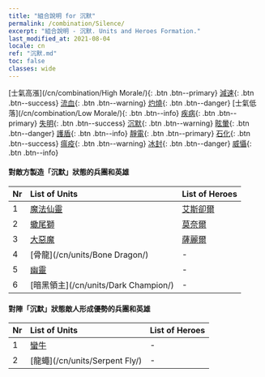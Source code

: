 ```yaml
---
title: "組合說明 for 沉默"
permalink: /combination/Silence/
excerpt: "組合說明 - 沉默. Units and Heroes Formation."
last_modified_at: 2021-08-04
locale: cn
ref: "沉默.md"
toc: false
classes: wide
---
```


  [士氣高漲](/cn/combination/High Morale/){: .btn .btn--primary} [減速](/cn/combination/Slow/){: .btn .btn--success} [流血](/cn/combination/Bleeding/){: .btn .btn--warning} [灼燒](/cn/combination/Burning/){: .btn .btn--danger} [士氣低落](/cn/combination/Low Morale/){: .btn .btn--info} [疾病](/cn/combination/Disease/){: .btn .btn--primary} [失明](/cn/combination/Blind/){: .btn .btn--success} [沉默](/cn/combination/Silence/){: .btn .btn--warning} [眩暈](/cn/combination/Stun/){: .btn .btn--danger} [護盾](/cn/combination/Shield/){: .btn .btn--info} [靜電](/cn/combination/Static/){: .btn .btn--primary} [石化](/cn/combination/Petrify/){: .btn .btn--success} [瘟疫](/cn/combination/Plague/){: .btn .btn--warning} [冰封](/cn/combination/Freeze/){: .btn .btn--danger} [威懾](/cn/combination/Deterrence/){: .btn .btn--info} 


#### 對敵方製造「沉默」狀態的兵團和英雄

  | Nr |  List of Units  | List of Heroes | 
  |:---|:----------------|:---------------| 
  | 1 | [魔法仙靈](/cn/units/Sprite/) | [艾斯卻爾](/cn/heroes/Astral/) |
  | 2 | [蠍尾獅](/cn/units/Manticore/) | [莫奈爾](/cn/heroes/Monere/) |
  | 3 | [大惡魔](/cn/units/Devil/) | [薩麗爾](/cn/heroes/Ciele/) |
  | 4 | [骨龍](/cn/units/Bone Dragon/) | - |
  | 5 | [幽靈](/cn/units/Wight/) | - |
  | 6 | [暗黑領主](/cn/units/Dark Champion/) | - |


#### 對陣「沉默」狀態敵人形成優勢的兵團和英雄

  | Nr |  List of Units  | List of Heroes | 
  |:---|:----------------|:---------------| 
  | 1 | [蠻牛](/cn/units/Gorgon/) | - |
  | 2 | [龍蠅](/cn/units/Serpent Fly/) | - |

